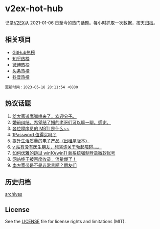 # v2ex-hot-hub

 记录[V2EX](https://www.v2ex.com/)从 2021-01-06 日至今的热门话题。每小时抓取一次数据，按天[归档](archives)。
 
 ## 相关项目

- [GitHub热榜](https://github.com/lonnyzhang423/github-hot-hub)
- [知乎热榜](https://github.com/lonnyzhang423/zhihu-hot-hub)
- [微博热榜](https://github.com/lonnyzhang423/weibo-hot-hub)
- [头条热榜](https://github.com/lonnyzhang423/toutiao-hot-hub)
- [抖音热榜](https://github.com/lonnyzhang423/douyin-hot-hub)


 `更新时间：2023-05-18 20:11:54 +0800`

## 热议话题

1. [给大家送鹰嘴桃来了，欢迎分子。](https://www.v2ex.com/t/940945)
1. [婚前纠结。希望结了婚的老哥们可以聊一聊。感谢。](https://www.v2ex.com/t/940833)
1. [各位程序员的 MBTI 是什么~~](https://www.v2ex.com/t/940934)
1. [1Password 值得买吗？](https://www.v2ex.com/t/940806)
1. [提升生活质量的电子产品（出租屋版本）](https://www.v2ex.com/t/940937)
1. [v 站有没有医生朋友，想咨询关于勃起障碍。。。](https://www.v2ex.com/t/940992)
1. [如何优雅的跳过 win10/win11 新系统强制登录微软账号](https://www.v2ex.com/t/940889)
1. [网站终于被百度收录，流量爆了！](https://www.v2ex.com/t/940991)
1. [南方宽带是不是非常贵啊？朋友们](https://www.v2ex.com/t/940828)

## 历史归档

[archives](archives)

## License

See the [LICENSE](LICENSE) file for license rights and limitations (MIT).
